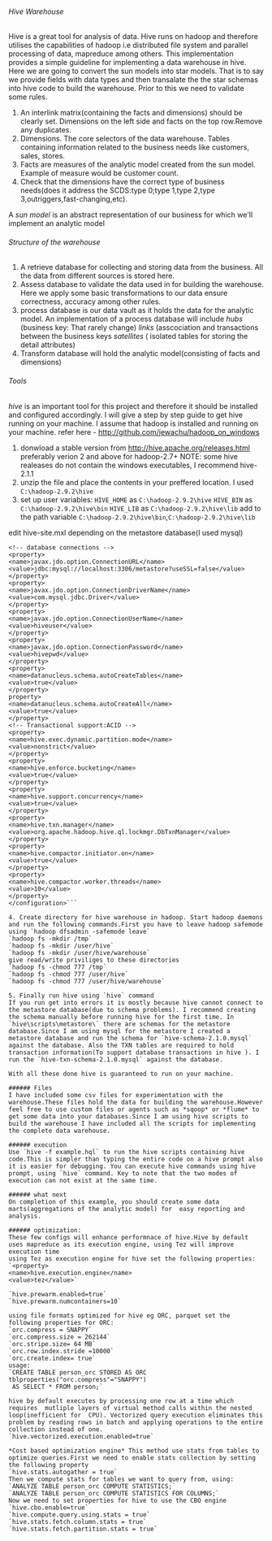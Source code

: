 ###### Hive Warehouse
Hive is a great tool for analysis of data. Hive runs on hadoop and therefore utilises the capabilities of hadoop  i.e distributed file system and parallel processing of data, mapreduce among others. This implementation provides a simple guideline for implementing a data warehouse in hive. Here we are going to convert the sun models into star models. That is to say we provide  fields with data types and then transalate the the star schemas into hive  code to build the warehouse. Prior to this we need to validate some rules. 
1. An interlink matrix(containing the facts and dimensions) should be clearly set. Dimensions on the left side and facts on the top row.Remove any duplicates.
2. Dimensions. The core selectors of the data warehouse. Tables containing information related to the business needs like customers, sales, stores.
3. Facts are measures of the analytic model created from the sun model. Example of measure would be customer count.
4. Check that the dimensions have the correct type of business needs(does it address the SCDS:type 0;type 1,type 2,type 3,outriggers,fast-changing,etc).

A *sun model* is an abstract representation of our business for which we'll implement an analytic model

###### Structure of the warehouse
1. A retrieve database for collecting and storing data from the business. All the data from different sources is stored here.
2. Assess database to validate the data used in for building the warehouse. Here we apply some basic transformations to our data ensure correctness, accuracy among other rules.
3. process database is our data vault as it holds the data for the analytic model. An implementation of  a process database will include *hubs* (business key: That rarely change) *links* (asscociation and transactions between the business keys 
*satellites* ( isolated tables for storing the detail attributes)
4. Transform database will hold the analytic model(consisting of facts and dimensions)

###### Tools 
*hive* is an  important tool for this project and therefore it should be installed  and configured accordingly. I will give a step by step guide to get hive running on your machine. I assume that hadoop is installed and running on your machine. refer here - http://github.com/jewachu/hadoop_on_windows
1. donwload a stable version from http://hive.apache.org/releases.html preferably verion 2 and above for hadoop-2.7+
NOTE: some hive realeases do not contain the windows executables, I  recommend hive-2.1.1
2. unzip the file and place the contents in your preffered location. I used `C:\hadoop-2.9.2\hive`
3. set up user variables:
`HIVE_HOME` as `C:\hadoop-2.9.2\hive`
`HIVE_BIN` as `C:\hadoop-2.9.2\hive\bin`
`HIVE_LIB` as `C:\hadoop-2.9.2\hive\lib`
add to the path variable `C:\hadoop-2.9.2\hive\bin`,`C:\hadoop-2.9.2\hive\lib`

edit hive-site.mxl depending on the metastore database(I used mysql)
```<configuration>
<!-- database connections -->
<property>
<name>javax.jdo.option.ConnectionURL</name>
<value>jdbc:mysql://localhost:3306/metastore?useSSL=false</value>
</property>
<property>
<name>javax.jdo.option.ConnectionDriverName</name>
<value>com.mysql.jdbc.Driver</value>
</property>
<property>
<name>javax.jdo.option.ConnectionUserName</name>
<value>hiveuser</value>
</property>
<property>
<name>javax.jdo.option.ConnectionPassword</name>
<value>hivepwd</value>
</property>
<property>
<name>datanucleus.schema.autoCreateTables</name>
<value>true</value>
</property>
property>
<name>datanucleus.schema.autoCreateAll</name>
<value>true</value>
</property>
<!-- Transactional support:ACID -->
<property>
<name>hive.exec.dynamic.partition.mode</name>
<value>nonstrict</value>
</property>
<property>
<name>hive.enforce.bucketing</name>
<value>true</value>
</property>
<property>
<name>hive.support.concurrency</name>
<value>true</value>
</property>
<property>
<name>hive.txn.manager</name>
<value>org.apache.hadoop.hive.ql.lockmgr.DbTxnManager</value>
</property>
<property>
<name>hive.compactor.initiator.on</name>
<value>true</value>
</property>
<property>
<name>hive.compactor.worker.threads</name>
<value>10</value>
</property>
</configuration>```

4. Create directory for hive warehouse in hadoop. Start hadoop daemons and run the following commands.First you have to leave hadoop safemode using `hadoop dfsadmin -safemode leave`
`hadoop fs -mkdir /tmp`
`hadoop fs -mkdir /user/hive`
`hadoop fs -mkdir /user/hive/warehouse`
give read/write priviliges to these directories
`hadoop fs -chmod 777 /tmp`
`hadoop fs -chmod 777 /user/hive`
`hadoop fs -chmod 777 /user/hive/warehouse`

5. Finally run hive using `hive` command
If you run get into errors it is mostly because hive cannot connect to the metastore database(due to schema problems). I recommend creating the schema manually before running hive for the first time. In `hive\scripts\metastore\` there are schemas for the metastore database.Since I am using mysql for the metastore I created a metastore database and run the schema for `hive-schema-2.1.0.mysql` against the database. Also the TXN tables are required to hold transaction information(To support database transactions in hive ). I run the `hive-txn-schema-2.1.0.mysql` against the database.

With all these done hive is guaranteed to run on your machine.

###### Files
I have included some csv files for experimentation with the warehouse.These files hold the data for building the warehouse.However feel free to use custom files or agents such as *sqoop* or *flume* to get some data into your databases.Since I am using hive scripts to build the warehouse I have included all the scripts for implementing the complete data warehouse.

###### execution
Use `hive -f example.hql` to run the hive scripts containing hive code.This is simpler than typing the entire code on a hive prompt also it is easier for debugging. You can execute hive commands using hive prompt, using `hive` command. Key to note that the two modes of execution can not exist at the same time.

###### what next
On completion of this example, you should create some data marts(aggregations of the analytic model) for  easy reporting and analysis.

###### optimization:
These few configs will enhance performnace of hive.Hive by default uses mapreduce as its execution engine, using Tez will improve execution time
using Tez as execution engine for hive set the following properties:
`<property>
<name>hive.execution.engine</name>
<value>tez</value>`

`hive.prewarm.enabled=true`
`hive.prewarm.numcontainers=10`

using file formats optimized for hive eg ORC, parquet set the following properties for ORC:
`orc.compress = SNAPPY` 
`orc.compress.size = 262144` 
`orc.stripe.size= 64 MB`
`orc.row.index.stride =10000` 
`orc.create.index= true`
usage:
`CREATE TABLE person_orc STORED AS ORC tblproperties("orc.compress"="SNAPPY")
 AS SELECT * FROM person;`

hive by default executes by processing one row at a time which requires  mutliple layers of virtual method calls within the nested loop(inefficient for  CPU). Vectorized query execution eliminates this problem by reading rows in batch and applying operations to the entire collection instead of one. 
`hive.vectorized.execution.enabled=true`

*Cost based optimization engine* This method use stats from tables to optimize queries.First we need to enable stats collection by setting the following property
`hive.stats.autogather = true`
Then we compute stats for tables we want to query from, using:
`ANALYZE TABLE person_orc COMPUTE STATISTICS;`
`ANALYZE TABLE person_orc COMPUTE STATISTICS FOR COLUMNS;`
Now we need to set properties for hive to use the CBO engine
`hive.cbo.enable=true`
`hive.compute.query.using.stats = true`
`hive.stats.fetch.column.stats = true`
`hive.stats.fetch.partition.stats = true`









